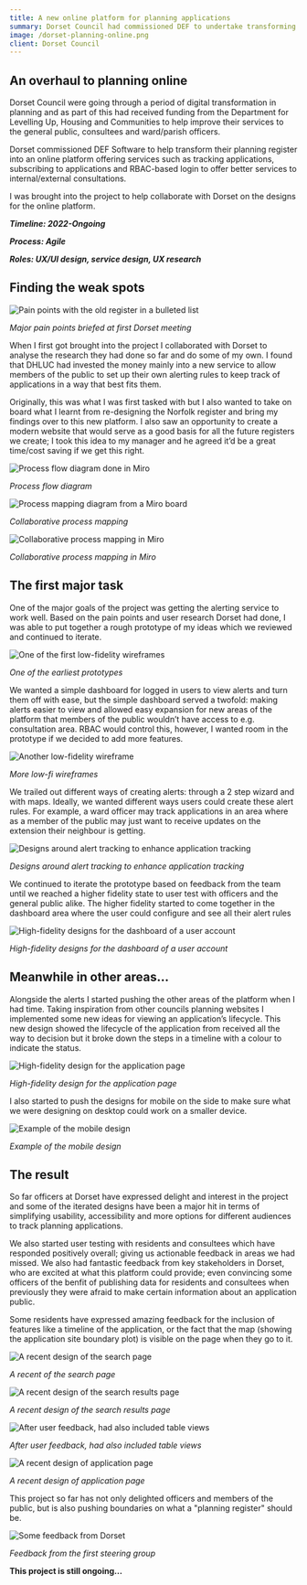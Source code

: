 ```yaml
---
title: A new online platform for planning applications
summary: Dorset Council had commissioned DEF to undertake transforming their entire planning online infrastructure. As part of this I was tasked with collaborating with Dorset’s UX team to re-imagine the online portal for different audiences - including members of the public, ward officers and consultees.
image: /dorset-planning-online.png
client: Dorset Council
---
```


## An overhaul to planning online

Dorset Council were going through a period of digital transformation in planning and as part of this had received funding from the Department for Levelling Up, Housing and Communities to help improve their services to the general public, consultees and ward/parish officers.

Dorset commissioned DEF Software to help transform their planning register into an online platform offering services such as tracking applications, subscribing to applications and RBAC-based login to offer better services to internal/external consultations.

I was brought into the project to help collaborate with Dorset on the designs for the online platform.

**_Timeline: 2022-Ongoing_**

**_Process: Agile_**

**_Roles: UX/UI design, service design, UX research_**

## Finding the weak spots

![Pain points with the old register in a bulleted list](/dorset-planning-online-1.png)

_Major pain points briefed at first Dorset meeting_

When I first got brought into the project I collaborated with Dorset to analyse the research they had done so far and do some of my own. I found that DHLUC had invested the money mainly into a new service to allow members of the public to set up their own alerting rules to keep track of applications in a way that best fits them.

Originally, this was what I was first tasked with but I also wanted to take on board what I learnt from re-designing the Norfolk register and bring my findings over to this new platform. I also saw an opportunity to create a modern website that would serve as a good basis for all the future registers we create; I took this idea to my manager and he agreed it’d be a great time/cost saving if we get this right.

![Process flow diagram done in Miro](/dorset-planning-online-2.png)

_Process flow diagram_

![Process mapping diagram from a Miro board](/dorset-ideas-1.png)

_Collaborative process mapping_

![Collaborative process mapping in Miro](/dorset-ideas-2.png)

_Collaborative process mapping in Miro_

## The first major task

One of the major goals of the project was getting the alerting service to work well. Based on the pain points and user research Dorset had done, I was able to put together a rough prototype of my ideas which we reviewed and continued to iterate.

![One of the first low-fidelity wireframes](/dorset-planning-online-3.png)

_One of the earliest prototypes_

We wanted a simple dashboard for logged in users to view alerts and turn them off with ease, but the simple dashboard served a twofold: making alerts easier to view and allowed easy expansion for new areas of the platform that members of the public wouldn’t have access to e.g. consultation area. RBAC would control this, however, I wanted room in the prototype if we decided to add more features.

![Another low-fidelity wireframe](/dorset-planning-online-4.png)

_More low-fi wireframes_

We trailed out different ways of creating alerts: through a 2 step wizard and with maps. Ideally, we wanted different ways users could create these alert rules. For example, a ward officer may track applications in an area where as a member of the public may just want to receive updates on the extension their neighbour is getting.

![Designs around alert tracking to enhance application tracking](/dorset-planning-online-5.png)

_Designs around alert tracking to enhance application tracking_

We continued to iterate the prototype based on feedback from the team until we reached a higher fidelity state to user test with officers and the general public alike. The higher fidelity started to come together in the dashboard area where the user could configure and see all their alert rules

![High-fidelity designs for the dashboard of a user account](/dorset-planning-online-6.png)

_High-fidelity designs for the dashboard of a user account_

## Meanwhile in other areas…

Alongside the alerts I started pushing the other areas of the platform when I had time. Taking inspiration from other councils planning websites I implemented some new ideas for viewing an application’s lifecycle. This new design showed the lifecycle of the application from received all the way to decision but it broke down the steps in a timeline with a colour to indicate the status.

![High-fidelity design for the application page](/dorset-planning-online-7.png)

_High-fidelity design for the application page_

I also started to push the designs for mobile on the side to make sure what we were designing on desktop could work on a smaller device.

![Example of the mobile design](/dorset-planning-online-8.png)

_Example of the mobile design_

## The result

So far officers at Dorset have expressed delight and interest in the project and some of the iterated designs have been a major hit in terms of simplifying usability, accessibility and more options for different audiences to track planning applications.

We also started user testing with residents and consultees which have responded positively overall; giving us actionable feedback in areas we had missed. We also had fantastic feedback from key stakeholders in Dorset, who are excited at what this platform could provide; even convincing some officers of the benfit of publishing data for residents and consultees when previously they were afraid to make certain information about an application public.

Some residents have expressed amazing feedback for the inclusion of features like a timeline of the application, or the fact that the map (showing the application site boundary plot) is visible on the page when they go to it.

![A recent design of the search page](/dorset-recent-1.png)

_A recent of the search page_

![A recent design of the search results page](/dorset-recent-2.png)

_A recent design of the search results page_

![After user feedback, had also included table views](/dorset-recent-3.png)

_After user feedback, had also included table views_

![A recent design of application page](/dorset-recent-4.png)

_A recent design of application page_

This project so far has not only delighted officers and members of the public, but is also pushing boundaries on what a "planning register" should be.

![Some feedback from Dorset](/dorset-feedback.png)

_Feedback from the first steering group_

**This project is still ongoing…**
